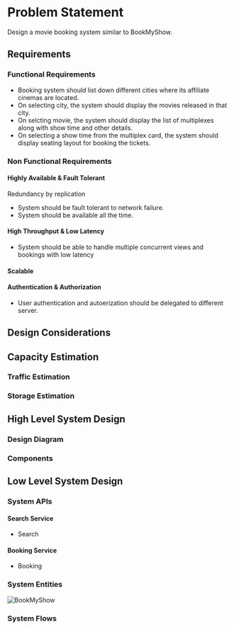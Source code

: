 # Problem Statement
Design a movie booking system similar to BookMyShow.

## Requirements
### Functional Requirements
* Booking system should list down different cities where its affiliate cinemas are located.
* On selecting city, the system should display the movies released in that city.
* On selcting movie, the system should display the list of multiplexes along with show time and other details.
* On selecting a show time from the multiplex card, the system should display seating layout for booking the tickets.

### Non Functional Requirements
#### Highly Available & Fault Tolerant
Redundancy by replication
* System should be fault tolerant to network failure.
* System should be available all the time.

#### High Throughput & Low Latency
* System should be able to handle multiple concurrent views and bookings with low latency

#### Scalable

#### Authentication & Authorization
* User authentication and autoerization should be delegated to different server.

## Design Considerations

## Capacity Estimation
### Traffic Estimation
### Storage Estimation

## High Level System Design
### Design Diagram

### Components

## Low Level System Design
### System APIs
#### Search Service
* Search

#### Booking Service
* Booking

### System Entities
![BookMyShow](https://user-images.githubusercontent.com/33038109/230956141-2a77bf91-e266-4f5c-a195-c81aeafb3cc2.png)

### System Flows
